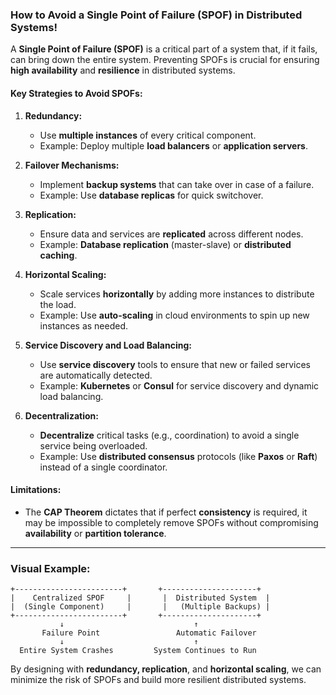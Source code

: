 ### How to Avoid a Single Point of Failure (SPOF) in Distributed Systems!

A **Single Point of Failure (SPOF)** is a critical part of a system that, if it fails, can bring down the entire system. Preventing SPOFs is crucial for ensuring **high availability** and **resilience** in distributed systems.

#### **Key Strategies to Avoid SPOFs:**

1. **Redundancy:**
   - Use **multiple instances** of every critical component.
   - Example: Deploy multiple **load balancers** or **application servers**.
   
2. **Failover Mechanisms:**
   - Implement **backup systems** that can take over in case of a failure.
   - Example: Use **database replicas** for quick switchover.

3. **Replication:**
   - Ensure data and services are **replicated** across different nodes.
   - Example: **Database replication** (master-slave) or **distributed caching**.

4. **Horizontal Scaling:**
   - Scale services **horizontally** by adding more instances to distribute the load.
   - Example: Use **auto-scaling** in cloud environments to spin up new instances as needed.

5. **Service Discovery and Load Balancing:**
   - Use **service discovery** tools to ensure that new or failed services are automatically detected.
   - Example: **Kubernetes** or **Consul** for service discovery and dynamic load balancing.

6. **Decentralization:**
   - **Decentralize** critical tasks (e.g., coordination) to avoid a single service being overloaded.
   - Example: Use **distributed consensus** protocols (like **Paxos** or **Raft**) instead of a single coordinator.

#### **Limitations:**
- The **CAP Theorem** dictates that if perfect **consistency** is required, it may be impossible to completely remove SPOFs without compromising **availability** or **partition tolerance**.

---

### **Visual Example:**

```
+------------------------+       +---------------------+
|    Centralized SPOF     |       |  Distributed System  |
|  (Single Component)     |       |   (Multiple Backups) |
+------------------------+       +---------------------+
           ↓                             ↑
       Failure Point                 Automatic Failover
           ↓                             ↑
  Entire System Crashes         System Continues to Run
```

By designing with **redundancy, replication**, and **horizontal scaling**, we can minimize the risk of SPOFs and build more resilient distributed systems.
